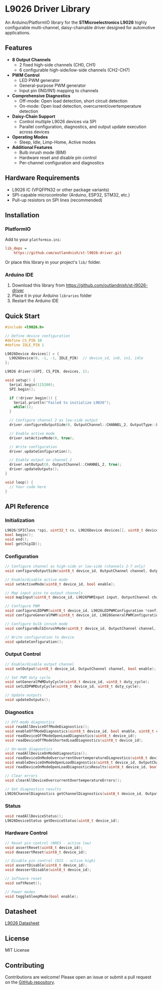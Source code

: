 # L9026 Driver Library

An Arduino/PlatformIO library for the **STMicroelectronics L9026** highly configurable multi-channel, daisy-chainable driver designed for automotive applications.

## Features

- **8 Output Channels**
  - 2 fixed high-side channels (CH0, CH1)
  - 6 configurable high-side/low-side channels (CH2-CH7)
- **PWM Control**
  - LED PWM generator
  - General-purpose PWM generator
  - Input pin (IN0/IN1) mapping to channels
- **Comprehensive Diagnostics**
  - Off-mode: Open load detection, short circuit detection
  - On-mode: Open load detection, overcurrent/overtemperature detection
- **Daisy-Chain Support**
  - Control multiple L9026 devices via SPI
  - Parallel configuration, diagnostics, and output update execution across devices
- **Operating Modes**
  - Sleep, Idle, Limp-Home, Active modes
- **Additional Features**
  - Bulb inrush mode (BIM)
  - Hardware reset and disable pin control
  - Per-channel configuration and diagnostics

## Hardware Requirements

- L9026 IC (VFQFPN32 or other package variants)
- SPI-capable microcontroller (Arduino, ESP32, STM32, etc.)
- Pull-up resistors on SPI lines (recommended)

## Installation

### PlatformIO

Add to your `platformio.ini`:

```ini
lib_deps =
    https://github.com/outlandnish/st-l9026-driver.git
```

Or place this library in your project's `lib/` folder.

### Arduino IDE

1. Download this library from https://github.com/outlandnish/st-l9026-driver
2. Place it in your Arduino `libraries` folder
3. Restart the Arduino IDE

## Quick Start

```cpp
#include <l9026.h>

// Define device configuration
#define CS_PIN 10
#define IDLE_PIN 1

L9026Device devices[] = {
  L9026Device(0, -1, -1, IDLE_PIN)  // device_id, in0, in1, idle
};

L9026 driver(&SPI, CS_PIN, devices, 1);

void setup() {
  Serial.begin(115200);
  SPI.begin();

  if (!driver.begin()) {
    Serial.println("Failed to initialize L9026");
    while(1);
  }

  // Configure channel 2 as low-side output
  driver.configureOutputSide(0, OutputChannel::CHANNEL_2, OutputType::LOW_SIDE);

  // Enable active mode
  driver.setActiveMode(0, true);

  // Write configuration
  driver.updateConfiguration();

  // Enable output on channel 2
  driver.setOutput(0, OutputChannel::CHANNEL_2, true);
  driver.updateOutputs();
}

void loop() {
  // Your code here
}
```

## API Reference

### Initialization

```cpp
L9026(SPIClass *spi, uint32_t cs, L9026Device devices[], uint8_t device_count);
bool begin();
void end();
bool getChipID();
```

### Configuration

```cpp
// Configure channel as high-side or low-side (channels 2-7 only)
void configureOutputSide(uint8_t device_id, OutputChannel channel, OutputType type);

// Enable/disable active mode
void setActiveMode(uint8_t device_id, bool enable);

// Map input pins to output channels
void mapInput(uint8_t device_id, L9026PWMInput input, OutputChannel channel);

// Configure PWM
void configureLEDPWM(uint8_t device_id, L9026LEDPWMConfiguration *config);
void configureGeneralPWM(uint8_t device_id, L9026GeneralPWMConfiguration *config);

// Configure bulb inrush mode
void configureBulbInrushMode(uint8_t device_id, OutputChannel channel, bool enable);

// Write configuration to device
void updateConfiguration();
```

### Output Control

```cpp
// Enable/disable output channel
void setOutput(uint8_t device_id, OutputChannel channel, bool enable);

// Set PWM duty cycle
void setGeneralPWMDutyCycle(uint8_t device_id, uint8_t duty_cycle);
void setLEDPWMDutyCycle(uint8_t device_id, uint8_t duty_cycle);

// Update outputs
void updateOutputs();
```

### Diagnostics

```cpp
// Off-mode diagnostics
void readAllDeviceOffModeDiagnostics();
void enableOffModeDiagnostics(uint8_t device_id, bool enable, uint8_t channel_mask = 0xFF, bool commit = true);
void readDeviceOffModeOpenLoadDiagnostics(uint8_t device_id);
void readDeviceOffModeShortedLoadDiagnostics(uint8_t device_id);

// On-mode diagnostics
void readAllDeviceOnModeDiagnostics();
void readDeviceOnModeOvercurrentOvertemperatureDiagnostics(uint8_t device_id, bool commit = true);
void enableDeviceOnModeOpenLoadDiagnostics(uint8_t device_id, OutputChannel channel, bool commit = true);
void readDeviceOnModeOpenLoadDiagnosticsResults(uint8_t device_id, bool commit = true);

// Clear errors
void clearAllDeviceOvercurrentOvertemperatureErrors();

// Get diagnostics results
L9026ChannelDiagnostics getChannelDiagnostics(uint8_t device_id, OutputChannel channel);
```

### Status

```cpp
void readAllDeviceStatus();
L9026DeviceStatus getDeviceStatus(uint8_t device_id);
```

### Hardware Control

```cpp
// Reset pin control (NRES - active low)
void assertReset(uint8_t device_id);
void deassertReset(uint8_t device_id);

// Disable pin control (DIS - active high)
void assertDisable(uint8_t device_id);
void deassertDisable(uint8_t device_id);

// Software reset
void softReset();

// Power modes
void toggleSleepMode(bool enable);
```

## Datasheet

[L9026 Datasheet](https://www.st.com/resource/en/datasheet/l9026.pdf)

## License

MIT License

## Contributing

Contributions are welcome! Please open an issue or submit a pull request on the [GitHub repository](https://github.com/outlandnish/st-l9026-driver).
